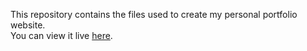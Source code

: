 This repository contains the files used to create my personal portfolio website.  
You can view it live [here](https://anupyadav.github.io/anupyadav.github.io/).

